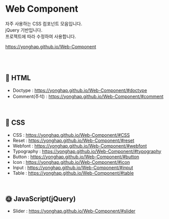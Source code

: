 # Web Component

자주 사용하는 CSS 컴포넌트 모음입니다.<br>
jQuery 기반입니다.<br>
프로젝트에 따라 수정하여 사용합니다.

<a href="https://yonghap.github.io/Web-Component/" target="_blank">
    https://yonghap.github.io/Web-Component
</a>

<br><br>

## :page_facing_up: HTML

- Doctype : https://yonghap.github.io/Web-Component/#doctype
- Comment(주석) : https://yonghap.github.io/Web-Component/#comment

<br>

## :art: CSS

- CSS : https://yonghap.github.io/Web-Component/#CSS
- Reset : https://yonghap.github.io/Web-Component/#reset
- Webfont : https://yonghap.github.io/Web-Component/#webfont
- Typography : https://yonghap.github.io/Web-Component/#typography
- Button : https://yonghap.github.io/Web-Component/#button
- Icon : https://yonghap.github.io/Web-Component/#icon
- Input : https://yonghap.github.io/Web-Component/#input
- Table : https://yonghap.github.io/Web-Component/#table
 
<br>

## :sun_with_face: JavaScript(jQuery)

- Slider : https://yonghap.github.io/Web-Component/#slider